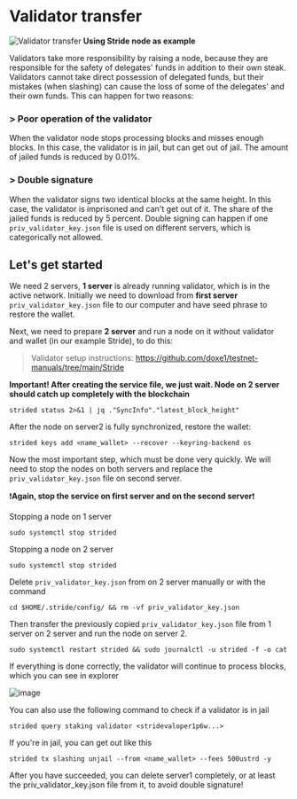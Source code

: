# Validator transfer
![Validator transfer](https://github.com/doxe1/testnet-manuals/blob/main/handy%20guides/server-setup/Git-Transfer.png)
**Using Stride node as example**

Validators take more responsibility by raising a node, because they are responsible for the safety of delegates' funds in addition to their own steak. Validators cannot take direct possession of delegated funds, but their mistakes (when slashing) can cause the loss of some of the delegates' and their own funds. This can happen for two reasons:

### > Poor operation of the validator
When the validator node stops processing blocks and misses enough blocks. In this case, the validator is in jail, but can get out of jail. The amount of jailed funds is reduced by 0.01%.

### > Double signature
When the validator signs two identical blocks at the same height. In this case, the validator is imprisoned and can't get out of it. The share of the jailed funds is reduced by 5 percent. Double signing can happen if one `priv_validator_key.json` file is used on different servers, which is categorically not allowed.

## Let's get started
We need 2 servers, **1 server** is already running validator, which is in the active network. Initially we need to download from **first server** `priv_validator_key.json` file to our computer and have seed phrase to restore the wallet.

Next, we need to prepare **2 server** and run a node on it without validator and wallet (in our example Stride), to do this:

> Validator setup instructions: https://github.com/doxe1/testnet-manuals/tree/main/Stride

**Important! After creating the service file, we just wait. Node on 2 server should catch up completely with the blockchain**
```
strided status 2>&1 | jq ."SyncInfo"."latest_block_height"
```
After the node on server2 is fully synchronized, restore the wallet:
```
strided keys add <name_wallet> --recover --keyring-backend os
```
Now the most important step, which must be done very quickly. We will need to stop the nodes on both servers and replace the `priv_validator_key.json` file on second server. 

:heavy_exclamation_mark:**Again, stop the service on first server and on the second server**:heavy_exclamation_mark:

Stopping a node on 1 server
```
sudo systemctl stop strided
```
Stopping a node on 2 server
```
sudo systemctl stop strided
```
Delete `priv_validator_key.json` from on 2 server manually or with the command
```
cd $HOME/.stride/config/ && rm -vf priv_validator_key.json
```
Then transfer the previously copied `priv_validator_key.json` file from 1 server on 2 server and run the node on server 2.
```
sudo systemctl restart strided && sudo journalctl -u strided -f -o cat
```
If everything is done correctly, the validator will continue to process blocks, which you can see in explorer

![image](https://user-images.githubusercontent.com/84589100/182164202-ab5f15c7-ef7c-4307-b957-17663f2a0474.png)

You can also use the following command to check if a validator is in jail
```
strided query staking validator <stridevaloper1p6w...>
```
If you're in jail, you can get out like this
```
strided tx slashing unjail --from <name_wallet> --fees 500ustrd -y
```
After you have succeeded, you can delete server1 completely, or at least the priv_validator_key.json file from it, to avoid double signature!
